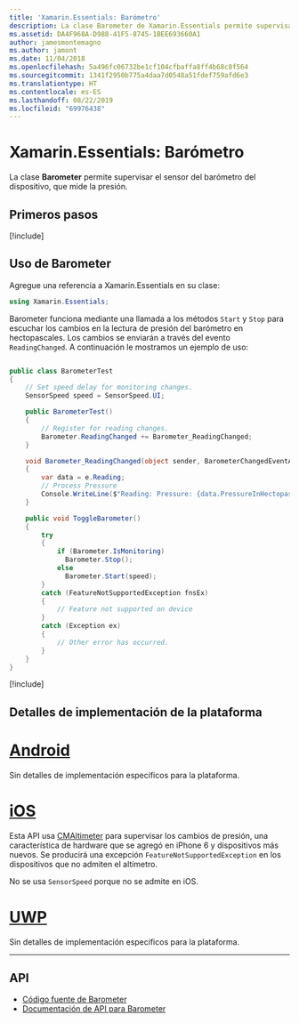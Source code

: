 ```yaml
---
title: 'Xamarin.Essentials: Barómetro'
description: La clase Barometer de Xamarin.Essentials permite supervisar el sensor del barómetro del dispositivo, que mide la presión.
ms.assetid: DA4F968A-D988-41F5-8745-1BEE693660A1
author: jamesmontemagno
ms.author: jamont
ms.date: 11/04/2018
ms.openlocfilehash: 5a496fc06732be1cf104cfbaffa8ff4b68c8f564
ms.sourcegitcommit: 1341f2950b775a4daa7d0548a51fdef759afd6e3
ms.translationtype: HT
ms.contentlocale: es-ES
ms.lasthandoff: 08/22/2019
ms.locfileid: "69976438"
---
```

# <a name="xamarinessentials-barometer"></a>Xamarin.Essentials: Barómetro

La clase **Barometer** permite supervisar el sensor del barómetro del dispositivo, que mide la presión.

## <a name="get-started"></a>Primeros pasos

[!include[](~/essentials/includes/get-started.md)]

## <a name="using-barometer"></a>Uso de Barometer

Agregue una referencia a Xamarin.Essentials en su clase:

```csharp
using Xamarin.Essentials;
```

Barometer funciona mediante una llamada a los métodos `Start` y `Stop` para escuchar los cambios en la lectura de presión del barómetro en hectopascales. Los cambios se enviarán a través del evento `ReadingChanged`. A continuación le mostramos un ejemplo de uso:

```csharp

public class BarometerTest
{
    // Set speed delay for monitoring changes.
    SensorSpeed speed = SensorSpeed.UI;

    public BarometerTest()
    {
        // Register for reading changes.
        Barometer.ReadingChanged += Barometer_ReadingChanged;
    }

    void Barometer_ReadingChanged(object sender, BarometerChangedEventArgs e)
    {
        var data = e.Reading;
        // Process Pressure
        Console.WriteLine($"Reading: Pressure: {data.PressureInHectopascals} hectopascals");
    }

    public void ToggleBarometer()
    {
        try
        {
            if (Barometer.IsMonitoring)
              Barometer.Stop();
            else
              Barometer.Start(speed);
        }
        catch (FeatureNotSupportedException fnsEx)
        {
            // Feature not supported on device
        }
        catch (Exception ex)
        {
            // Other error has occurred.
        }
    }
}
```

[!include[](~/essentials/includes/sensor-speed.md)]

## <a name="platform-implementation-specifics"></a>Detalles de implementación de la plataforma

# <a name="androidtabandroid"></a>[Android](#tab/android)

Sin detalles de implementación específicos para la plataforma.

# <a name="iostabios"></a>[iOS](#tab/ios)

Esta API usa [CMAltimeter](https://developer.apple.com/documentation/coremotion/cmaltimeter#//apple_ref/occ/cl/CMAltimeter) para supervisar los cambios de presión, una característica de hardware que se agregó en iPhone 6 y dispositivos más nuevos. Se producirá una excepción `FeatureNotSupportedException` en los dispositivos que no admiten el altímetro.

No se usa `SensorSpeed` porque no se admite en iOS.

# <a name="uwptabuwp"></a>[UWP](#tab/uwp)

Sin detalles de implementación específicos para la plataforma.

-----

## <a name="api"></a>API

- [Código fuente de Barometer](https://github.com/xamarin/Essentials/tree/master/Xamarin.Essentials/Barometer)
- [Documentación de API para Barometer](xref:Xamarin.Essentials.Barometer)
